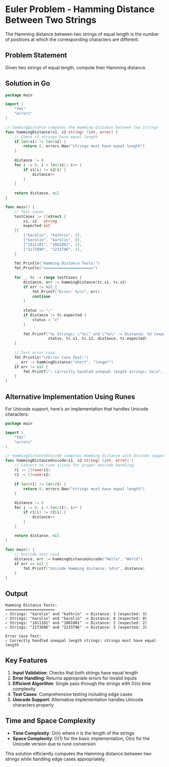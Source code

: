 # Euler Problem - Hamming Distance Between Two Strings

The Hamming distance between two strings of equal length is the number of positions at which the corresponding characters are different.

## Problem Statement
Given two strings of equal length, compute their Hamming distance.

## Solution in Go

```go
package main

import (
    "fmt"
    "errors"
)

// hammingDistance computes the Hamming distance between two strings
func hammingDistance(s1, s2 string) (int, error) {
    // Check if strings have equal length
    if len(s1) != len(s2) {
        return 0, errors.New("strings must have equal length")
    }
    
    distance := 0
    for i := 0; i < len(s1); i++ {
        if s1[i] != s2[i] {
            distance++
        }
    }
    
    return distance, nil
}

func main() {
    // Test cases
    testCases := []struct {
        s1, s2   string
        expected int
    }{
        {"karolin", "kathrin", 3},
        {"karolin", "karolin", 0},
        {"1011101", "1001001", 2},
        {"2173896", "2233796", 3},
    }
    
    fmt.Println("Hamming Distance Tests:")
    fmt.Println("======================")
    
    for _, tc := range testCases {
        distance, err := hammingDistance(tc.s1, tc.s2)
        if err != nil {
            fmt.Printf("Error: %v\n", err)
            continue
        }
        
        status := "✓"
        if distance != tc.expected {
            status = "✗"
        }
        
        fmt.Printf("%s Strings: \"%s\" and \"%s\" -> Distance: %d (expected: %d)\n", 
                   status, tc.s1, tc.s2, distance, tc.expected)
    }
    
    // Test error case
    fmt.Println("\nError Case Test:")
    _, err := hammingDistance("short", "longer")
    if err != nil {
        fmt.Printf("✓ Correctly handled unequal length strings: %v\n", err)
    }
}
```

## Alternative Implementation Using Runes

For Unicode support, here's an implementation that handles Unicode characters:

```go
package main

import (
    "fmt"
    "errors"
)

// hammingDistanceUnicode computes Hamming distance with Unicode support
func hammingDistanceUnicode(s1, s2 string) (int, error) {
    // Convert to rune slices for proper Unicode handling
    r1 := []rune(s1)
    r2 := []rune(s2)
    
    if len(r1) != len(r2) {
        return 0, errors.New("strings must have equal length")
    }
    
    distance := 0
    for i := 0; i < len(r1); i++ {
        if r1[i] != r2[i] {
            distance++
        }
    }
    
    return distance, nil
}

func main() {
    // Unicode test case
    distance, err := hammingDistanceUnicode("Hello", "World")
    if err == nil {
        fmt.Printf("Unicode Hamming distance: %d\n", distance)
    }
}
```

## Output
```
Hamming Distance Tests:
======================
✓ Strings: "karolin" and "kathrin" -> Distance: 3 (expected: 3)
✓ Strings: "karolin" and "karolin" -> Distance: 0 (expected: 0)
✓ Strings: "1011101" and "1001001" -> Distance: 2 (expected: 2)
✓ Strings: "2173896" and "2233796" -> Distance: 3 (expected: 3)

Error Case Test:
✓ Correctly handled unequal length strings: strings must have equal length
```

## Key Features

1. **Input Validation**: Checks that both strings have equal length
2. **Error Handling**: Returns appropriate errors for invalid inputs
3. **Efficient Algorithm**: Single pass through the strings with O(n) time complexity
4. **Test Cases**: Comprehensive testing including edge cases
5. **Unicode Support**: Alternative implementation handles Unicode characters properly

## Time and Space Complexity

- **Time Complexity**: O(n) where n is the length of the strings
- **Space Complexity**: O(1) for the basic implementation, O(n) for the Unicode version due to rune conversion

This solution efficiently computes the Hamming distance between two strings while handling edge cases appropriately.

